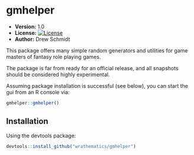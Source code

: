 # gmhelper

* **Version:** 1.0
* **License:** [![License](http://img.shields.io/badge/license-BSD%202--Clause-orange.svg?style=flat)](http://opensource.org/licenses/BSD-2-Clause)
* **Author:** Drew Schmidt


This package offers many simple random generators and utilities for game
masters of fantasy role playing games. 

The package is far from ready for an official release, and all snapshots
should be considered highly experimental.


Assuming package installation is successful (see below), you can
start the gui from an R console via:

```r
gmhelper::gmhelper()
```


## Installation

Using the devtools package: 

```r
devtools::install_github("wrathematics/gmhelper")
```

